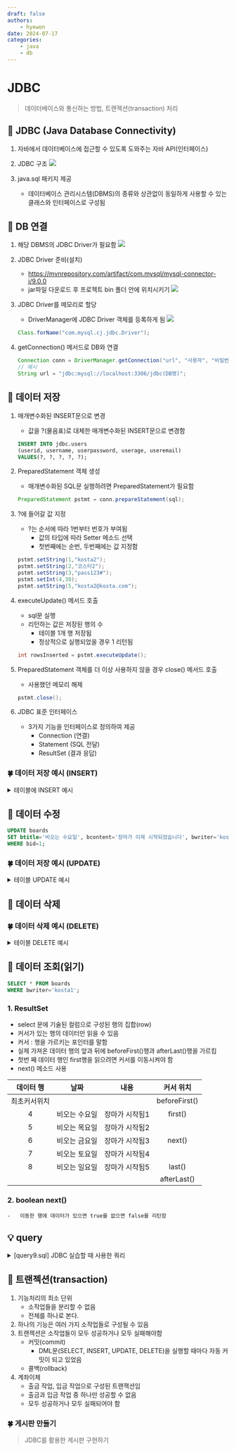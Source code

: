 ```yaml
---
draft: false
authors:
    - hyewon
date: 2024-07-17
categories:
    - java
    - db
---
```


# JDBC

> 데이터베이스와 통신하는 방법, 트랜젝션(transaction) 처리

<!-- more -->

## 📌 JDBC (Java Database Connectivity)

1. 자바에서 데이터베이스에 접근할 수 있도록 도와주는 자바 API(인터페이스)
2. JDBC 구조
   ![](../JavaNote/JavaImage/image.png)

3. java.sql 패키지 제공
    - 데이터베이스 관리시스템(DBMS)의 종류와 상관없이 동일하게 사용할 수 있는 클래스와 인터페이스로 구성됨

## 📌 DB 연결

1.  해당 DBMS의 JDBC Driver가 필요함
    ![](../JavaNote/JavaImage/image2.png)
2.  JDBC Driver 준비(설치)
    -   https://mvnrepository.com/artifact/com.mysql/mysql-connector-j/9.0.0
    -   jar파일 다운로드 후 프로젝트 bin 폴더 안에 위치시키기
        ![](../JavaNote/JavaImage/image3.png)
3.  JDBC Driver를 메모리로 할당

    -   DriverManager에 JDBC Driver 객체를 등록하게 됨
        ![](../JavaNote/JavaImage/image4.png)

    ```java
    Class.forName("com.mysql.cj.jdbc.Driver");
    ```

4.  getConnection() 메서드로 DB와 연결

    ```java
    Connection conn = DriverManager.getConnection("url", "사용자", "비밀번호");
    // 예시
    String url = "jdbc:mysql://localhost:3306/jdbc(DB명)";
    ```

## 📌 데이터 저장

1. 매개변수화된 INSERT문으로 변경

    - 값을 ?(물음표)로 대체한 매개변수화된 INSERT문으로 변경함

    ```sql
    INSERT INTO jdbc.users
    (userid, username, userpassword, userage, useremail)
    VALUES(?, ?, ?, ?, ?);
    ```

2. PreparedStatement 객체 생성

    - 매개변수화된 SQL문 실행하려면 PreparedStatement가 필요함

    ```java
    PreparedStatement pstmt = conn.prepareStatement(sql);
    ```

3. ?에 들어갈 값 지정

    - ?는 순서에 따라 1번부터 번호가 부여됨
        - 값의 타입에 따라 Setter 메소드 선택
        - 첫번째에는 순번, 두번째에는 값 지정함

    ```java
    pstmt.setString(1,"kosta2");
    pstmt.setString(2,"코스타2");
    pstmt.setString(3,"pass123#");
    pstmt.setInt(4,30);
    pstmt.setString(5,"kosta2@kosta.com");
    ```

4. executeUpdate() 메서드 호출

    - sql문 실행
    - 리턴하는 값은 저장된 행의 수
        - 테이블 1개 행 저장됨
        - 정상적으로 실행되었을 경우 1 리턴됨

    ```java
    int rowsInserted = pstmt.executeUpdate();
    ```

5. PreparedStatement 객체를 더 이상 사용하지 않을 경우 close() 메서드 호출

    - 사용했던 메모리 해제

    ```java
    pstmt.close();
    ```

6. JDBC 표준 인터페이스

    - 3가지 기능을 인터페이스로 정의하여 제공
        - Connection (연결)
        - Statement (SQL 전달)
        - ResultSet (결과 응답)

### 🍀 데이터 저장 예시 (INSERT)

<details>
<summary> 테이블에 INSERT 예시 </summary>

    ```java
    package kr.co.kosta.mysql;

    import java.sql.Connection;
    import java.sql.DriverManager;
    import java.sql.PreparedStatement;
    import java.sql.SQLException;

    public class UserInsertTest {
        public static void main(String[] args) {
            Connection conn = null;
            try {
                // JDBC Drvier 등록
                Class.forName("com.mysql.cj.jdbc.Driver");

                //  연결하기
                conn = DriverManager.getConnection(
                "jdbc:mysql://127.0.0.1:3306",
                "root",
                "pass123#"
                );
                String sql = ""+
                        "insert into jdbc.users (userid, username, userpassword, userage, useremail) "+
                        "VALUES(?,?,?,?,?);";
                // PreparedStatement 객체 얻기(생성)
                PreparedStatement pstmt = conn.prepareStatement(sql);
                // 값 지정
                pstmt.setString(1,"kosta2");
                pstmt.setString(2,"코스타2");
                pstmt.setString(3,"pass123#");
                pstmt.setInt(4,30);
                pstmt.setString(5,"kosta2@kosta.com");

                // SQL문 실행
                int rows=pstmt.executeUpdate();
                System.out.println("저장된 행 수 : "+rows);
                //  PreparedStatement 닫기
                pstmt.close();

            }catch (ClassNotFoundException | SQLException e){
                throw new RuntimeException(e);
            }finally {
                if(conn !=null){
                    // 연결끊기
                    try {
                        conn.close();
                        System.out.println("연결 끊기");
                    } catch (SQLException e) {
                        throw new RuntimeException(e);
                    }
                }
            }
        }
    }
    ```

</details>

## 📌 데이터 수정

```sql
UPDATE boards
SET btitle='비오는 수요일', bcontent='장마가 이제 시작되었습니다', bwriter='kosta1', bfilename='event2.png'
WHERE bid=1;
```

### 🍀 데이터 저장 예시 (UPDATE)

<details>
<summary> 테이블 UPDATE 예시 </summary>

    ```java
    package kr.co.kosta.mysql;

    import java.sql.Connection;
    import java.sql.DriverManager;
    import java.sql.PreparedStatement;
    import java.sql.SQLException;

    public class BoardUpdateTest {
        public static void main(String[] args) {
            Connection conn=null;
            try {
            // JDBC Drvier 등록
                Class.forName("com.mysql.cj.jdbc.Driver");

                conn= DriverManager.getConnection(
                        "jdbc:mysql://127.0.0.1:3306",
                        "kosta",
                        "pass123#"
                );
                String sql= new StringBuilder()
                        .append("UPDATE jdbc.boards SET ")
                        .append("btitle=?, ")
                        .append("bcontent= ?, ")
                        .append("bwriter=?, ")
                        .append("bfilename= ? " )
                        .append("WhERE bid=?")
                        .toString();
                // PreparedStatement 객체 얻기(생성)
                PreparedStatement pstmt =conn.prepareStatement(sql);
                pstmt.setString(1,"비 그친 오후");
                pstmt.setString(2,"비구름이 지금은 위로 옮겼습니다.");
                pstmt.setString(3,"kosta1");
                pstmt.setString(4,"event.png");
                pstmt.setInt(5,1);

                // SQL문 실행
                int rows =pstmt.executeUpdate();
                System.out.println("수정된 행 수 : "+rows);
                // PreparedStatement close
                pstmt.close();

            }catch (ClassNotFoundException | SQLException e){
                throw  new RuntimeException(e);
            }finally {
                if(conn !=null){
                    // 연결끊기
                    try {
                        conn.close();
                        System.out.println("연결 끊기");
                    } catch (SQLException e) {
                        throw new RuntimeException(e);
                    }
                }
            }
        }
    }

    ```

</details>

## 📌 데이터 삭제

### 🍀 데이터 삭제 예시 (DELETE)

<details>
<summary> 테이블 DELETE 예시 </summary>

    ```java
    package kr.co.kosta.mysql;

    import java.sql.Connection;
    import java.sql.DriverManager;
    import java.sql.PreparedStatement;
    import java.sql.SQLException;

    public class BoardUpdateTest {
        public static void main(String[] args) {
            Connection conn=null;
            try {
            // JDBC Drvier 등록
                Class.forName("com.mysql.cj.jdbc.Driver");

                conn= DriverManager.getConnection(
                        "jdbc:mysql://127.0.0.1:3306",
                        "kosta",
                        "pass123#"
                );
                String sql= new StringBuilder()
                        .append("UPDATE jdbc.boards SET ")
                        .append("btitle=?, ")
                        .append("bcontent= ?, ")
                        .append("bwriter=?, ")
                        .append("bfilename= ? " )
                        .append("WhERE bid=?")
                        .toString();
                // PreparedStatement 객체 얻기(생성)
                PreparedStatement pstmt =conn.prepareStatement(sql);
                pstmt.setString(1,"비 그친 오후");
                pstmt.setString(2,"비구름이 지금은 위로 옮겼습니다.");
                pstmt.setString(3,"kosta1");
                pstmt.setString(4,"event.png");
                pstmt.setInt(5,1);

                // SQL문 실행
                int rows =pstmt.executeUpdate();
                System.out.println("수정된 행 수 : "+rows);
                // PreparedStatement close
                pstmt.close();

            }catch (ClassNotFoundException | SQLException e){
                throw  new RuntimeException(e);
            }finally {
                if(conn !=null){
                    // 연결끊기
                    try {
                        conn.close();
                        System.out.println("연결 끊기");
                    } catch (SQLException e) {
                        throw new RuntimeException(e);
                    }
                }
            }
        }
    }

    ```

</details>

## 📌 데이터 조회(읽기)

```sql
SELECT * FROM boards
WHERE bwriter='kosta1';
```

### 1. ResultSet

-   select 문에 기술된 컬럼으로 구성된 행의 집합(row)
-   커서가 있는 행의 데이터만 읽을 수 있음
-   커서 : 행을 가르키는 포인터를 말함
-   실제 가져온 데이터 행의 앞과 뒤에 beforeFirst()행과 afterLast()행을 가르킴
-   첫번 째 데이터 행인 first행을 읽으려면 커서를 이동시켜야 함
-   next() 메소드 사용

|  데이터 행   |     날짜      |      내용      |   커서 위치   |
| :----------: | :-----------: | :------------: | :-----------: |
| 최초커서위치 |               |                | beforeFirst() |
|      4       | 비오는 수요일 | 장마가 시작됨1 |    first()    |
|      5       | 비오는 목요일 | 장마가 시작됨2 |               |
|      6       | 비오는 금요일 | 장마가 시작됨3 |    next()     |
|      7       | 비오는 토요일 | 장마가 시작됨4 |               |
|      8       | 비오는 일요일 | 장마가 시작됨5 |    last()     |
|              |               |                |  afterLast()  |

### 2. boolean next()

    -   이동한 행에 데이터가 있으면 true를 없으면 false를 리턴함

## 💡 query

<details>
<summary>[query9.sql] JDBC 실습할 때 사용한 쿼리 </summary>

    ```sql
    drop table users;
    create table users (
        userid		varchar(50)		primary key,
        username	varchar(50)		not null,
        userpassword	varchar(50)	not null,
        userage		numeric(3)		not null,
        useremail	varchar(50)		not null
    );

    drop table boards;
    create table boards (
        bid			int				primary key	auto_increment,
        btitle		varchar(100)	not null,
        bcontent	longtext		not null,
        bwriter		varchar(50)		not null,
        bdate		datetime		default now(),
        bfilename	varchar(50)		null,
        bfiledata	longblob		null
    );

    drop table accounts;
    create table accounts (
        aid			varchar(20)		primary key,
        owner		varchar(20)		not null,
        balance		numeric			not null
    );


    INSERT INTO jdbc.users (userid, username, userpassword, userage, useremail)
    VALUES('kosta1', '코스타1', 'pass123#', 25, 'kosta1@kosta.com');


    INSERT INTO jdbc.boards
    (btitle, bcontent, bwriter, bdate, bfilename)
    VALUES('비오는 수요일', '장마가 이제 시작되었습니다.', 'kosta1', now(), 'event.png');


    UPDATE jdbc.boards
    SET btitle='비오는 수요일', bcontent='장마가 이제 시작되었습니다', bwriter='kosta1', bfilename='event2.png'
    WHERE bid=1;

    DELETE FROM jdbc.boards
    WHERE bid=1;

    DELETE FROM jdbc.boards WHERE bwriter='kosta1';
    ```

</details>

## 📌 트랜젝션(transaction)

1. 기능처리의 최소 단위
    - 소작업들을 분리할 수 없음
    - 전체를 하나로 본다.
2. 하나의 기능은 여러 가지 소작업들로 구성될 수 있음
3. 트랜젝션은 소작업들이 모두 성공하거나 모두 실패해야함
    - 커밋(commit)
        - DML문(SELECT, INSERT, UPDATE, DELETE)을 실행할 때마다 자동 커밋이 되고 있었음
    - 콜백(rollback)
4. 계좌이체
    - 출금 작업, 입금 작업으로 구성된 트랜잭션임
    - 출금과 입금 작업 중 하나만 성공할 수 없음
    - 모두 성공하거나 모두 실패되어야 함

### 🍀 게시판 만들기

> JDBC를 활용한 게시판 구현하기

```java

```
